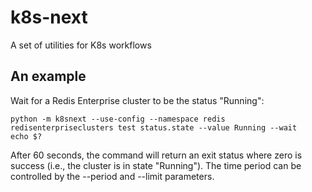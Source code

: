 # k8s-next

A set of utilities for K8s workflows

## An example

Wait for a Redis Enterprise cluster to be the status "Running":

```
python -m k8snext --use-config --namespace redis redisenterpriseclusters test status.state --value Running --wait
echo $?
```

After 60 seconds, the command will return an exit status where zero is success
(i.e., the cluster is in state "Running"). The time period can be controlled
by the --period and --limit parameters.
